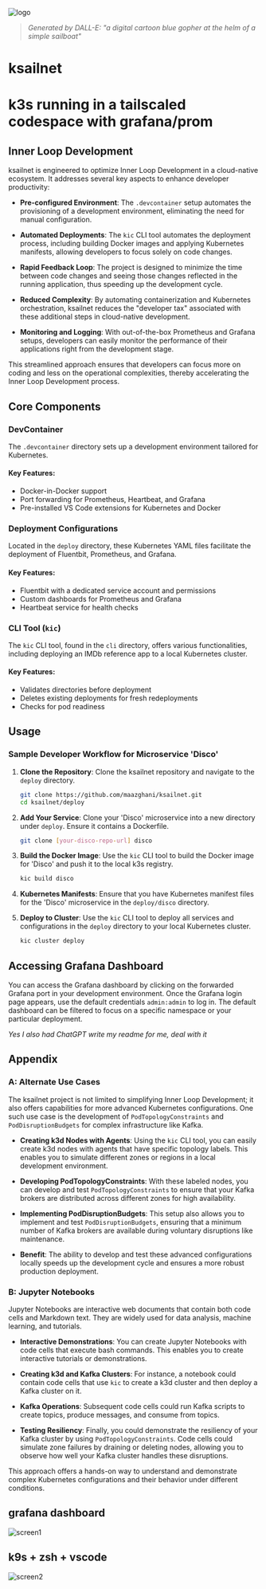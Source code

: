 ![logo](ksailnet.png)
> _Generated by DALL-E: "a digital cartoon blue gopher at the helm of a simple sailboat"_

# ksailnet
# k3s running in a tailscaled codespace with grafana/prom


## Inner Loop Development


ksailnet is engineered to optimize Inner Loop Development in a cloud-native ecosystem. It addresses several key aspects to enhance developer productivity:

- **Pre-configured Environment**: The `.devcontainer` setup automates the provisioning of a development environment, eliminating the need for manual configuration.

- **Automated Deployments**: The `kic` CLI tool automates the deployment process, including building Docker images and applying Kubernetes manifests, allowing developers to focus solely on code changes.

- **Rapid Feedback Loop**: The project is designed to minimize the time between code changes and seeing those changes reflected in the running application, thus speeding up the development cycle.

- **Reduced Complexity**: By automating containerization and Kubernetes orchestration, ksailnet reduces the "developer tax" associated with these additional steps in cloud-native development.

- **Monitoring and Logging**: With out-of-the-box Prometheus and Grafana setups, developers can easily monitor the performance of their applications right from the development stage.

This streamlined approach ensures that developers can focus more on coding and less on the operational complexities, thereby accelerating the Inner Loop Development process.


## Core Components

### DevContainer

The `.devcontainer` directory sets up a development environment tailored for Kubernetes.

#### Key Features:
- Docker-in-Docker support
- Port forwarding for Prometheus, Heartbeat, and Grafana
- Pre-installed VS Code extensions for Kubernetes and Docker

### Deployment Configurations

Located in the `deploy` directory, these Kubernetes YAML files facilitate the deployment of Fluentbit, Prometheus, and Grafana.

#### Key Features:
- Fluentbit with a dedicated service account and permissions
- Custom dashboards for Prometheus and Grafana
- Heartbeat service for health checks

### CLI Tool (`kic`)

The `kic` CLI tool, found in the `cli` directory, offers various functionalities, including deploying an IMDb reference app to a local Kubernetes cluster.

#### Key Features:
- Validates directories before deployment
- Deletes existing deployments for fresh redeployments
- Checks for pod readiness

## Usage

### Sample Developer Workflow for Microservice 'Disco'

1. **Clone the Repository**: Clone the ksailnet repository and navigate to the `deploy` directory.

    ```bash
    git clone https://github.com/maazghani/ksailnet.git
    cd ksailnet/deploy
    ```

2. **Add Your Service**: Clone your 'Disco' microservice into a new directory under `deploy`. Ensure it contains a Dockerfile.

    ```bash
    git clone [your-disco-repo-url] disco
    ```

3. **Build the Docker Image**: Use the `kic` CLI tool to build the Docker image for 'Disco' and push it to the local k3s registry.

    ```bash
    kic build disco
    ```

4. **Kubernetes Manifests**: Ensure that you have Kubernetes manifest files for the 'Disco' microservice in the `deploy/disco` directory.

5. **Deploy to Cluster**: Use the `kic` CLI tool to deploy all services and configurations in the `deploy` directory to your local Kubernetes cluster.

    ```bash
    kic cluster deploy
    ```

## Accessing Grafana Dashboard

You can access the Grafana dashboard by clicking on the forwarded Grafana port in your development environment. Once the Grafana login page appears, use the default credentials `admin:admin` to log in. The default dashboard can be filtered to focus on a specific namespace or your particular deployment.

_Yes I also had ChatGPT write my readme for me, deal with it_

## Appendix

### A: Alternate Use Cases

The ksailnet project is not limited to simplifying Inner Loop Development; it also offers capabilities for more advanced Kubernetes configurations. One such use case is the development of `PodTopologyConstraints` and `PodDisruptionBudgets` for complex infrastructure like Kafka.

- **Creating k3d Nodes with Agents**: Using the `kic` CLI tool, you can easily create k3d nodes with agents that have specific topology labels. This enables you to simulate different zones or regions in a local development environment.

- **Developing PodTopologyConstraints**: With these labeled nodes, you can develop and test `PodTopologyConstraints` to ensure that your Kafka brokers are distributed across different zones for high availability.

- **Implementing PodDisruptionBudgets**: This setup also allows you to implement and test `PodDisruptionBudgets`, ensuring that a minimum number of Kafka brokers are available during voluntary disruptions like maintenance.

- **Benefit**: The ability to develop and test these advanced configurations locally speeds up the development cycle and ensures a more robust production deployment.

### B: Jupyter Notebooks

Jupyter Notebooks are interactive web documents that contain both code cells and Markdown text. They are widely used for data analysis, machine learning, and tutorials.

- **Interactive Demonstrations**: You can create Jupyter Notebooks with code cells that execute bash commands. This enables you to create interactive tutorials or demonstrations.

- **Creating k3d and Kafka Clusters**: For instance, a notebook could contain code cells that use `kic` to create a k3d cluster and then deploy a Kafka cluster on it.

- **Kafka Operations**: Subsequent code cells could run Kafka scripts to create topics, produce messages, and consume from topics.

- **Testing Resiliency**: Finally, you could demonstrate the resiliency of your Kafka cluster by using `PodTopologyConstraints`. Code cells could simulate zone failures by draining or deleting nodes, allowing you to observe how well your Kafka cluster handles these disruptions.

This approach offers a hands-on way to understand and demonstrate complex Kubernetes configurations and their behavior under different conditions.


## grafana dashboard

![screen1](screen-1.jpeg)

## k9s + zsh + vscode

![screen2](screen-2.jpeg)
